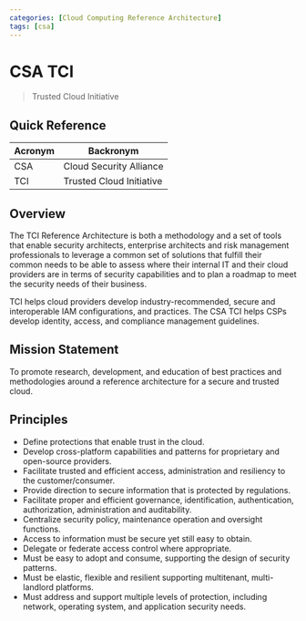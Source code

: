 ```yaml
---
categories: [Cloud Computing Reference Architecture]
tags: [csa]
---
```


# CSA TCI

> Trusted Cloud Initiative

## Quick Reference

| Acronym | Backronym |
| - | - |
| CSA | Cloud Security Alliance |
| TCI | Trusted Cloud Initiative |

## Overview

The TCI Reference Architecture is both a methodology and a set of tools that enable security architects, enterprise architects and risk management professionals to leverage a common set of solutions that fulfill their common needs to be able to assess where their internal IT and their cloud providers are in terms of security capabilities and to plan a roadmap to meet the security needs of their business.

TCI helps cloud providers develop industry-recommended, secure and interoperable IAM configurations, and practices. The CSA TCI helps CSPs develop identity, access, and compliance management guidelines.

## Mission Statement

To promote research, development, and education of best practices and methodologies around a reference architecture for a secure and trusted cloud.

## Principles

- Define protections that enable trust in the cloud.
- Develop cross-platform capabilities and patterns for proprietary and open-source providers.
- Facilitate trusted and efficient access, administration and resiliency to the customer/consumer.
- Provide direction to secure information that is protected by regulations.
- Facilitate proper and efficient governance, identification, authentication, authorization, administration and auditability.
- Centralize security policy, maintenance operation and oversight functions.
- Access to information must be secure yet still easy to obtain.
- Delegate or federate access control where appropriate.
- Must be easy to adopt and consume, supporting the design of security patterns.
- Must be elastic, flexible and resilient supporting multitenant, multi-landlord platforms.
- Must address and support multiple levels of protection, including network, operating system, and application security needs.
